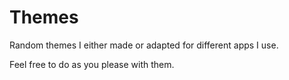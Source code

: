 # Themes

Random themes I either made or adapted for different apps I use.

Feel free to do as you please with them.
